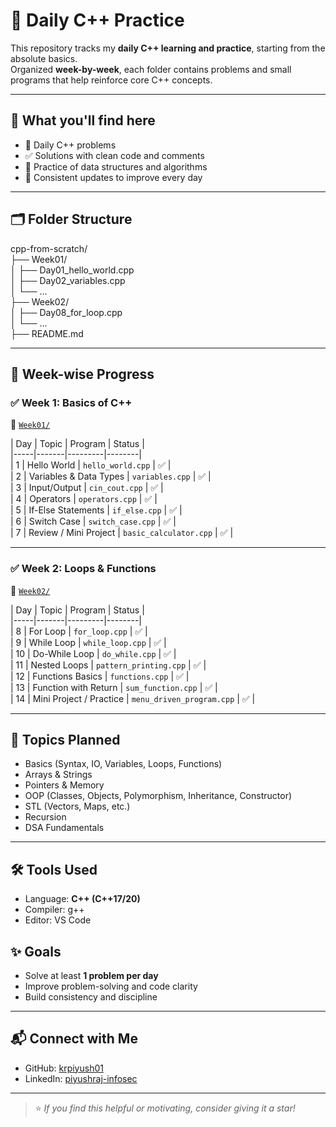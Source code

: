 # 🧠 Daily C++ Practice

This repository tracks my **daily C++ learning and practice**, starting from the absolute basics.  
Organized **week-by-week**, each folder contains problems and small programs that help reinforce core C++ concepts.

---

## 📌 What you'll find here

- 📅 Daily C++ problems
- ✅ Solutions with clean code and comments
- 🧠 Practice of data structures and algorithms
- 🔄 Consistent updates to improve every day

---

## 🗂️ Folder Structure
cpp-from-scratch/<br>
├── Week01/<br>
│   ├── Day01_hello_world.cpp<br>
│   ├── Day02_variables.cpp<br>
│   └── ...<br>
├── Week02/<br>
│   ├── Day08_for_loop.cpp<br>
│   └── ...<br>
├── README.md<br>



---

## 📅 Week-wise Progress<br>

### ✅ Week 1: Basics of C++<br>

📁 [`Week01/`](./Week01)<br>

| Day | Topic | Program | Status |<br>
|-----|-------|---------|--------|<br>
| 1   | Hello World | `hello_world.cpp` | ✅ |<br>
| 2   | Variables & Data Types | `variables.cpp` | ✅ |<br>
| 3   | Input/Output | `cin_cout.cpp` | ✅ |<br>
| 4   | Operators | `operators.cpp` | ✅ |<br>
| 5   | If-Else Statements | `if_else.cpp` | ✅ |<br>
| 6   | Switch Case | `switch_case.cpp` | ✅ |<br>
| 7   | Review / Mini Project | `basic_calculator.cpp` | ✅ |<br>

---

### ✅ Week 2: Loops & Functions<br>

📁 [`Week02/`](./Week02)<br>

| Day | Topic | Program | Status |<br>
|-----|-------|---------|--------|<br>
| 8   | For Loop | `for_loop.cpp` | ✅ |<br>
| 9   | While Loop | `while_loop.cpp` | ✅ |<br>
| 10  | Do-While Loop | `do_while.cpp` | ✅ |<br>
| 11  | Nested Loops | `pattern_printing.cpp` | ✅ |<br>
| 12  | Functions Basics | `functions.cpp` | ✅ |<br>
| 13  | Function with Return | `sum_function.cpp` | ✅ |<br>
| 14  | Mini Project / Practice | `menu_driven_program.cpp` | ✅ |<br>

---
## 🧠 Topics Planned<br>

- Basics (Syntax, IO, Variables, Loops, Functions)<br>
- Arrays & Strings<br>
- Pointers & Memory<br>
- OOP (Classes, Objects, Polymorphism, Inheritance, Constructor)<br>
- STL (Vectors, Maps, etc.)<br>
- Recursion<br>
- DSA Fundamentals<br>

---
## 🛠 Tools Used<br>

- Language: **C++ (C++17/20)**<br>
- Compiler: g++<br>
- Editor: VS Code <br>

## ✨ Goals<br>

- Solve at least **1 problem per day**<br>
- Improve problem-solving and code clarity<br>
- Build consistency and discipline<br>

---

## 📬 Connect with Me<br>

- GitHub: [krpiyush01](https://leetcode.com/u/krpiyush01/)<br>
- LinkedIn: [piyushraj-infosec](https://www.linkedin.com/in/piyushraj-infosec/)<br>

---

> ⭐ *If you find this helpful or motivating, consider giving it a star!*<br>


